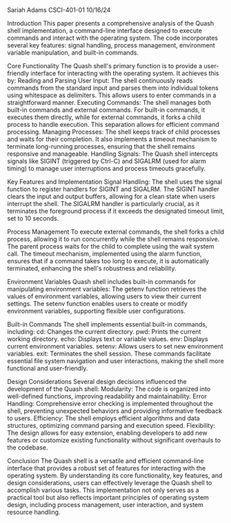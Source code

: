 Sariah Adams
CSCI-401-01
10/16/24

Introduction
This paper presents a comprehensive analysis of the Quash shell implementation, a command-line interface designed to execute commands and interact with the operating system. The code incorporates several key features: signal handling, process management, environment variable manipulation, and built-in commands.

Core Functionality
The Quash shell's primary function is to provide a user-friendly interface for interacting with the operating system. It achieves this by:
Reading and Parsing User Input: The shell continuously reads commands from the standard input and parses them into individual tokens using whitespace as delimiters. This allows users to enter commands in a straightforward manner.
Executing Commands: The shell manages both built-in commands and external commands. For built-in commands, it executes them directly, while for external commands, it forks a child process to handle execution. This separation allows for efficient command processing.
Managing Processes: The shell keeps track of child processes and waits for their completion. It also implements a timeout mechanism to terminate long-running processes, ensuring that the shell remains responsive and manageable.
Handling Signals: The Quash shell intercepts signals like SIGINT (triggered by Ctrl-C) and SIGALRM (used for alarm timing) to manage user interruptions and process timeouts gracefully.

Key Features and Implementation
Signal Handling:
The shell uses the signal function to register handlers for SIGINT and SIGALRM.
The SIGINT handler clears the input and output buffers, allowing for a clean state when users interrupt the shell.
The SIGALRM handler is particularly crucial, as it terminates the foreground process if it exceeds the designated timeout limit, set to 10 seconds.

Process Management
To execute external commands, the shell forks a child process, allowing it to run concurrently while the shell remains responsive.
The parent process waits for the child to complete using the wait system call.
The timeout mechanism, implemented using the alarm function, ensures that if a command takes too long to execute, it is automatically terminated, enhancing the shell's robustness and reliability.

Environment Variables
Quash shell includes built-in commands for manipulating environment variables:
The getenv function retrieves the values of environment variables, allowing users to view their current settings.
The setenv function enables users to create or modify environment variables, supporting flexible user configurations.

Built-in Commands
The shell implements essential built-in commands, including:
cd: Changes the current directory.
pwd: Prints the current working directory.
echo: Displays text or variable values.
env: Displays current environment variables.
setenv: Allows users to set new environment variables.
exit: Terminates the shell session.
These commands facilitate essential file system navigation and user interactions, making the shell more functional and user-friendly.

Design Considerations
Several design decisions influenced the development of the Quash shell:
Modularity: The code is organized into well-defined functions, improving readability and maintainability.
Error Handling: Comprehensive error checking is implemented throughout the shell, preventing unexpected behaviors and providing informative feedback to users.
Efficiency: The shell employs efficient algorithms and data structures, optimizing command parsing and execution speed.
Flexibility: The design allows for easy extension, enabling developers to add new features or customize existing functionality without significant overhauls to the codebase.

Conclusion
The Quash shell is a versatile and efficient command-line interface that provides a robust set of features for interacting with the operating system. By understanding its core functionality, key features, and design considerations, users can effectively leverage the Quash shell to accomplish various tasks. This implementation not only serves as a practical tool but also reflects important principles of operating system design, including process management, user interaction, and system resource handling.

